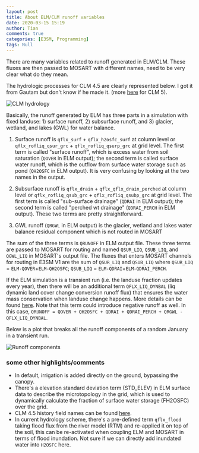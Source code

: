 ```yaml
---
layout: post
title: About ELM/CLM runoff variables
date: 2020-03-15 15:19
author: Tian
comments: true
categories: [E3SM, Programming]
tags: Null
---
```

There are many variables related to runoff generated in ELM/CLM. These fluxes are then passed to MOSART with different names, need to be very clear what do they mean.

The hydrologic processes for CLM 4.5 are clearly represented below. I got it from Gautam but don't know if he made it. (more [here](https://escomp.github.io/ctsm-docs/versions/master/html/tech_note/Hydrology/CLM50_Tech_Note_Hydrology.html) for CLM 5).

![CLM  hydrology](https://simhydro.com/notebook/images/misc/CLM45_hydrology.jpg)

Basically, the runoff generated by ELM has three parts in a simulation with fixed landuse: 1) surface runoff, 2) subsurface runoff, and 3) glacier, wetland, and lakes (GWL) for water balance.

1) Surface runoff is `qflx_surf` + `qflx_h2osfc_surf` at column level or `qflx_rofliq_qsur_grc` + `qflx_rofliq_qsurp_grc` at grid level. The first term is called "surface runoff", which is excess water from soil saturation (`QOVER` in ELM output); the second term is called surface water runoff, which is the outflow from surface water storage such as pond (`QH2OSFC` in ELM output). It is very confusing by looking at the two names in the output.

2) Subsurface runoff is `qflx_drain` + `qflx_qflx_drain_perched` at column level or `qflx_rofliq_qsub_grc` + `qflx_rofliq_qsubp_grc` at grid level. The first term is called "sub-surface drainage" (`QDRAI` in ELM output); the second term is called "perched wt drainage" (`QDRAI_PERCH` in ELM output). These two terms are pretty straightforward. 

3) GWL runoff (`QRGWL` in ELM output) is the glacier, wetland and lakes water balance residual component which is not routed in MOSART

The sum of the three terms is `QRUNOFF` in ELM output file. These three terms are passed to MOSART for routing and named `QSUR_LIQ`, `QSUB_LIQ`, and `QGWL_LIQ` in MOSART's output file. The fluxes that enters MOSART channels for routing in E3SM V1 are the sum of `QSUR_LIQ` and `QSUB_LIQ` where `QSUR_LIQ` = `ELM-QOVER`+`ELM-QH2OSFC`; `QSUB_LIQ` = `ELM-QDRAI`+`ELM-QDRAI_PERCH`.

If the ELM simulation is a transient run (i.e. the landuse fraction updates every year), then there will be an additional term `QFLX_LIQ_DYNBAL` (liq dynamic land cover change conversion runoff flux) that ensures the water mass conservation when landuse change happens. More details can be found [here](https://escomp.github.io/ctsm-docs/versions/release-clm5.0/html/tech_note/Transient_Landcover/CLM50_Tech_Note_Transient_Landcover.html?highlight=dynamic%20land%20cover#water-and-energy-conservation). Note that this term could introduce negative runoff as well. In this case, `QRUNOFF = QOVER + QH2OSFC + QDRAI + QDRAI_PERCH + QRGWL - QFLX_LIQ_DYNBAL`.

Below is a plot that breaks all the runoff components of a random January in a transient run.

![Runoff components](https://simhydro.com/notebook/images/misc/Jan.png)

### some other highlights/comments

- In default, irrigation is added directly on the ground, bypassing the canopy.
- There's a elevation standard deviation term (STD_ELEV) in ELM surface data to describe the microtopology in the grid, which is used to dynamically calculate the fraction of surface water storage (FH2OSFC) over the grid.
- CLM 4.5 history field names can be found [here](http://www.cesm.ucar.edu/models/cesm1.2/clm/models/lnd/clm/bld/namelist_files/history_fields_clm4_5.xml).
- In current hydrology scheme, there's a pre-defined term `qflx_flood` taking flood flux from the river model (RTM) and re-applied it on top of the soil, this can be re-activated when coupling ELM and MOSART in terms of flood inundation. Not sure if we can directly add inundated water into `H2OSFC` here.
